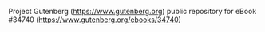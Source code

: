 Project Gutenberg (https://www.gutenberg.org) public repository for eBook #34740 (https://www.gutenberg.org/ebooks/34740)
